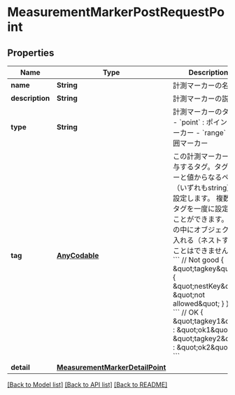 # MeasurementMarkerPostRequestPoint

## Properties
Name | Type | Description | Notes
------------ | ------------- | ------------- | -------------
**name** | **String** | 計測マーカーの名前 | [optional] 
**description** | **String** | 計測マーカーの説明 | [optional] 
**type** | **String** | 計測マーカーのタイプ - &#x60;point&#x60; : ポイントマーカー - &#x60;range&#x60; : 範囲マーカー | 
**tag** | [**AnyCodable**](.md) | この計測マーカーに付与するタグ。タグはキーと値からなるペア（いずれもstring）で設定します。 複数のタグを一度に設定することができます。 値の中にオブジェクトを入れる（ネストする）ことはできません。 &#x60;&#x60;&#x60; // Not good {   \&quot;tagkey\&quot; : {     \&quot;nestKey\&quot;: \&quot;not allowed\&quot;   } } &#x60;&#x60;&#x60;  &#x60;&#x60;&#x60; // OK {   \&quot;tagkey1\&quot; : \&quot;ok1\&quot;,   \&quot;tagkey2\&quot; : \&quot;ok2\&quot; } &#x60;&#x60;&#x60; | [optional] 
**detail** | [**MeasurementMarkerDetailPoint**](MeasurementMarkerDetailPoint.md) |  | 

[[Back to Model list]](../README.md#documentation-for-models) [[Back to API list]](../README.md#documentation-for-api-endpoints) [[Back to README]](../README.md)



